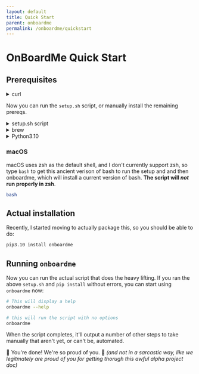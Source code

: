 ```yaml
---
layout: default
title: Quick Start
parent: onboardme
permalink: /onboardme/quickstart
---
```


# OnBoardMe Quick Start

## Prerequisites

<details>
    <summary>curl</summary>

    First, make sure you have curl, but it *should* be there already be on macOS.

    <pre>
    # if this doesn't return anything, you need to install curl
    which curl

    # Debian/Ubuntu
    sudo apt install -y curl
    </pre>

    If it's not there on Linux, you can install it with `apt` or use any default package manager like yum, or whatever people who use gentoo use

</details>

Now you can run the `setup.sh` script, or manually install the remaining prereqs.

<details>
  <summary>setup.sh script</summary>

  Download and run the setup script to install git, brew, python, and python dependencies. The `setup.sh` will ask for your password to install things. Run the following from your home directory:

  <pre>
  ```bash
  # Download the setup.sh; you may have to install curl, see above codeblock
  curl -O https://raw.githubusercontent.com/jessebot/onboardme/main/setup.sh

  # give it execute permissions
  chmod 0500 ./setup.sh

  # NOTE THE . before the script! *Very* important!
  . ./setup.sh

  # just in case you didn't run the above script with .
  source ~/.bash_profile || source ~/.bashrc
  ```
  </pre>
</details>


<details>
  <summary>brew</summary>

  As per the [brew](https://brew.sh) documentation:

  ```bash
  /bin/bash -c "$(curl -fsSL https://raw.githubusercontent.com/Homebrew/install/HEAD/install.sh)"
  ```
  
</details>

<details>
  <summary>Python3.10</summary>

  ```bash
  brew install python@3.10
  ```

</details>

### macOS
macOS uses zsh as the default shell, and I don't currently support zsh, so type
`bash` to get this ancient verison of bash to run the setup and and then
onboardme, which will install a current version of bash. **The script will *not* 
run properly in zsh**.

```bash
bash
```

## Actual installation

Recently, I started moving to actually package this, so you should be able to
do:
```bash
pip3.10 install onboardme
```

## Running `onboardme`
Now you can run the actual script that does the heavy lifting. If you ran the
above `setup.sh` and `pip install` without errors, you can start using
`onboardme` now:

```bash
# This will display a help
onboardme --help

# this will run the script with no options
onboardme
```

When the script completes, it'll output a number of other steps to take manually that aren't yet, or can't be, automated.

🎉 You're done! We're so proud of you. 🥹 _(and not in a sarcastic way, like we legitmately are proud of you for getting thorugh this awful alpha project doc)_
